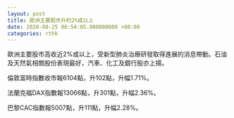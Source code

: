 ```yaml
---
layout: post
title: 歐洲主要股市升約2%或以上
date: 2020-08-25 06:54:05.000000000 +08:00
categories: rthk
---
```


歐洲主要股市高收近2%或以上，受新型肺炎治療研發取得進展的消息帶動。石油及天然氣相關股份表現最好，汽車、化工及銀行股亦上揚。

倫敦富時指數收市報6104點，升102點，升幅1.71%。

法蘭克福DAX指數報13066點，升301點，升幅2.36%。

巴黎CAC指數報5007點，升111點，升幅2.28%。
